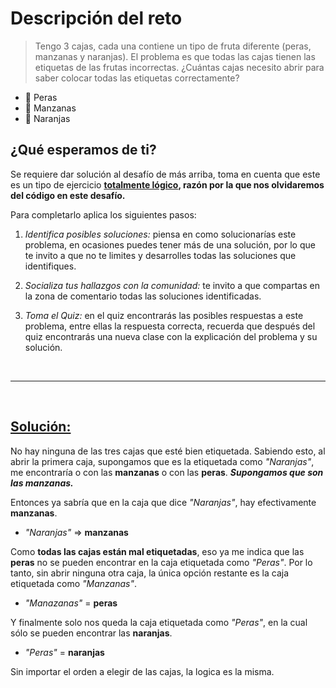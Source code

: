 # Descripción del reto
> Tengo 3 cajas, cada una contiene un tipo de fruta diferente (peras, manzanas y naranjas). El problema es que todas las cajas tienen las etiquetas de las frutas incorrectas. ¿Cuántas cajas necesito abrir para saber colocar todas las etiquetas correctamente?

- 🍐 Peras
- 🍎 Manzanas
- 🍊 Naranjas

## ¿Qué esperamos de ti?
Se requiere dar solución al desafío de más arriba, toma en cuenta que este es un tipo de ejercicio **<u>totalmente lógico</u>, razón por la que nos olvidaremos del código en este desafío.**

Para completarlo aplica los siguientes pasos:

1. *Identifica posibles soluciones:* piensa en como solucionarías este problema, en ocasiones puedes tener más de una solución, por lo que te invito a que no te limites y desarrolles todas las soluciones que identifiques.

2. *Socializa tus hallazgos con la comunidad:* te invito a que compartas en la zona de comentario todas las soluciones identificadas.

3. *Toma el Quiz:* en el quiz encontrarás las posibles respuestas a este problema, entre ellas la respuesta correcta, recuerda que después del quiz encontrarás una nueva clase con la explicación del problema y su solución.

<br>

---

<br>

## **<u>Solución:</u>**

No hay ninguna de las tres cajas que esté bien etiquetada. Sabiendo esto, al abrir la primera caja, supongamos que es la etiquetada como _"Naranjas"_, me encontraría o con las **manzanas** o con las **peras**. _**Supongamos que son las manzanas.**_

Entonces ya sabría que en la caja que dice _"Naranjas"_, hay efectivamente **manzanas**.

- _"Naranjas"_ => **manzanas**

Como **todas las cajas están mal etiquetadas**, eso ya me indica que las **peras** no se pueden encontrar en la caja etiquetada como _"Peras"_. Por lo tanto, sin abrir ninguna otra caja, la única opción restante es la caja etiquetada como _"Manzanas"_.

- _"Manazanas"_ = **peras**

Y finalmente solo nos queda la caja etiquetada como _"Peras"_, en la cual sólo se pueden encontrar las **naranjas**.

- _"Peras"_ = **naranjas**

Sin importar el orden a elegir de las cajas, la logica es la misma.